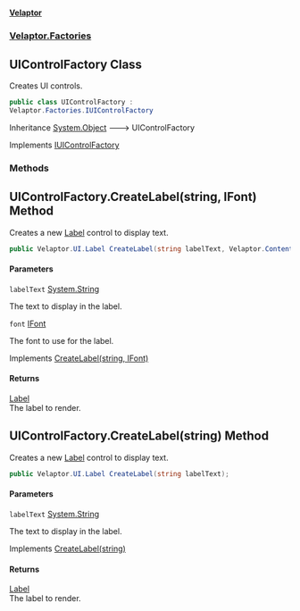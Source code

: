 #### [Velaptor](index.md 'index')
### [Velaptor.Factories](Velaptor.Factories.md 'Velaptor.Factories')

## UIControlFactory Class

Creates UI controls.

```csharp
public class UIControlFactory :
Velaptor.Factories.IUIControlFactory
```

Inheritance [System.Object](https://docs.microsoft.com/en-us/dotnet/api/System.Object 'System.Object') &#129106; UIControlFactory

Implements [IUIControlFactory](Velaptor.Factories.IUIControlFactory.md 'Velaptor.Factories.IUIControlFactory')
### Methods

<a name='Velaptor.Factories.UIControlFactory.CreateLabel(string,Velaptor.Content.Fonts.IFont)'></a>

## UIControlFactory.CreateLabel(string, IFont) Method

Creates a new [Label](Velaptor.UI.Label.md 'Velaptor.UI.Label') control to display text.

```csharp
public Velaptor.UI.Label CreateLabel(string labelText, Velaptor.Content.Fonts.IFont font);
```
#### Parameters

<a name='Velaptor.Factories.UIControlFactory.CreateLabel(string,Velaptor.Content.Fonts.IFont).labelText'></a>

`labelText` [System.String](https://docs.microsoft.com/en-us/dotnet/api/System.String 'System.String')

The text to display in the label.

<a name='Velaptor.Factories.UIControlFactory.CreateLabel(string,Velaptor.Content.Fonts.IFont).font'></a>

`font` [IFont](Velaptor.Content.Fonts.IFont.md 'Velaptor.Content.Fonts.IFont')

The font to use for the label.

Implements [CreateLabel(string, IFont)](Velaptor.Factories.IUIControlFactory.md#Velaptor.Factories.IUIControlFactory.CreateLabel(string,Velaptor.Content.Fonts.IFont) 'Velaptor.Factories.IUIControlFactory.CreateLabel(string, Velaptor.Content.Fonts.IFont)')

#### Returns
[Label](Velaptor.UI.Label.md 'Velaptor.UI.Label')  
The label to render.

<a name='Velaptor.Factories.UIControlFactory.CreateLabel(string)'></a>

## UIControlFactory.CreateLabel(string) Method

Creates a new [Label](Velaptor.UI.Label.md 'Velaptor.UI.Label') control to display text.

```csharp
public Velaptor.UI.Label CreateLabel(string labelText);
```
#### Parameters

<a name='Velaptor.Factories.UIControlFactory.CreateLabel(string).labelText'></a>

`labelText` [System.String](https://docs.microsoft.com/en-us/dotnet/api/System.String 'System.String')

The text to display in the label.

Implements [CreateLabel(string)](Velaptor.Factories.IUIControlFactory.md#Velaptor.Factories.IUIControlFactory.CreateLabel(string) 'Velaptor.Factories.IUIControlFactory.CreateLabel(string)')

#### Returns
[Label](Velaptor.UI.Label.md 'Velaptor.UI.Label')  
The label to render.